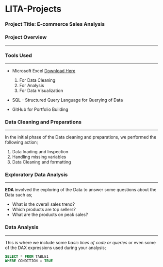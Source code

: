 # LITA-Projects

### Project Title: E-commerce Sales Analysis

### Project Overview
---
### Tools Used
---
- Microsoft Excel [Download Here](https://www.microsoft.com)
  
    1. For Data Cleaning
    2. For Analysis
    3. For Data Visualization 
- SQL - Structured Query Language for Querying of Data
- GitHub for Portfolio Building

### Data Cleaning and Preparations
---
In the initial phase of the Data cleaning and preparations, we performed the following action;
1. Data loading and Inspection
2. Handling missing variables
3. Data Cleaning and formatting

### Exploratory Data Analysis
---
**EDA** involved the exploring of the Data to answer some questions about the Data such as;
- What is the overall sales trend?
- Which products are top sellers?
- What are the products on peak sales?

### Data Analysis
---
This is where we include some *basic lines of code or queries* or even some of the DAX expressions used during your analysis;

```SQL
SELECT * FROM TABLE1
WHERE CONDITION = TRUE
```
